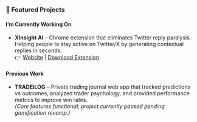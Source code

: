 ### 🚀 Featured Projects

#### I’m Currently Working On
- **XInsight AI** – Chrome extension that eliminates Twitter reply paralysis.  
Helping people to stay active on Twitter/X by generating contextual replies in seconds.  
  👉 [Website](https://xinsight.me) | [Download Extension](https://chromewebstore.google.com/detail/xinsightai-ai-reply-assis/ngppfaclmbaaagondnfjkigkmacfphhc)

#### Previous Work
- **TRADEiLOG** – Private trading journal web app that tracked predictions vs outcomes, analyzed trader psychology, and provided performance metrics to improve win rates.  
  *(Core features functional; project currently paused pending gamification revamp.)*
